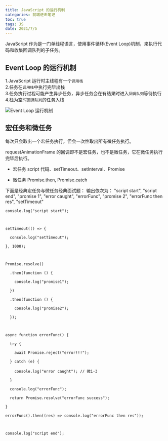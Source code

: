 ```yaml
---
title: JavaScript 的运行机制
categories: 前端进击笔记
toc: true
tags: JS
date: 2021/7/5
---
```


JavaScript 作为是一门单线程语言，使用事件循环(Event Loop)机制，来执行代码和收集回调队列的子任务。

<!-- more -->

## Event Loop 的运行机制

1.JavaScript 运行时主线程有一个`调用栈`  
2.任务在`调用栈`中执行完毕出栈  
3.任务执行过程可能产生异步任务，异步任务会在有结果时进入`回调队列`等待执行  
4.栈为空时`回调队列`的任务入栈

![Event Loop 运行机制](./event-loop.png)

## 宏任务和微任务

每次只会取出一个宏任务执行，但会一次性取出所有微任务执行。

requestAnimationFrame 的回调即不是宏任务，也不是微任务，它在微任务执行完毕后执行。

- 宏任务
  script 代码、setTimeout、setInterval、Promise

- 微任务
  Promise.then, Promise.catch

下面是经典宏任务与微任务经典面试题：
输出依次为：
"script start", "script end", "promise 1", "error caught", "errorFunc", "promise 2", "errorFunc then res", "setTimeout"

```
console.log("script start");



setTimeout(() => {

  console.log("setTimeout");

}, 1000);



Promise.resolve()

  .then(function () {

    console.log("promise1");

  })

  .then(function () {

    console.log("promise2");

  });



async function errorFunc() {

  try {

    await Promise.reject("error!!!");

  } catch (e) {

    console.log("error caught"); // 微1-3

  }

  console.log("errorFunc");

  return Promise.resolve("errorFunc success");

}

errorFunc().then((res) => console.log("errorFunc then res"));



console.log("script end");

```
